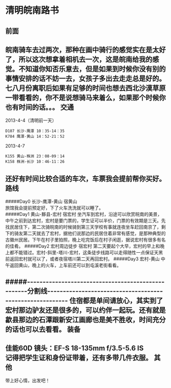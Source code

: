 清明皖南路书
=====
前面
-----
皖南骑车去过两次，那种在画中骑行的感觉实在是太好了，所以这次想拿着相机去一次，这是皖南给我的感觉。不知道你知否乐意去，但是如果到时候你没有别的事情安排的话不妨一去，女孩子多出去走走总是好的。七八月份离职后如果有足够的时间也想去西北沙漠草原一带看看的，你不是说想骑马来着么，如果那个时候你也有时间的话。。。
交通
-----
2013-4-4（清明前一天）

    D107 长沙-鹰潭 10：35-14：35
    K784 鹰潭-黄山 14：52-21：52
2013-4-7

    K155 黄山-株洲 23：08-09：14
    K158 株洲-长沙 10：46-11：26
    
还好有时间比较合适的车次，车票我会提前帮你买好。
路线
-----
#####Day0 长沙-鹰潭-黄山 宿黄山  
旅馆我会提前预定好，下了火车洗洗就可以睡了。  
#####Day1 黄山-黟县-宏村 宿宏村
坐汽车到宏村，沿途可以欣赏皖南的美景，中午之前到达宏村，宏村是要门票的，学生证可以半价，门票的有效期是三天。先找民居住下，第二次骑皖南的时候骑到第三天学校有事就连夜坐车赶回南京了，剩下的骑友第二天就去了宏村，据他们说那边的民居住着非常有感觉，是那种典型的古徽州民居。下午在村子里拍照，晚上吃完饭后在村子闲逛，据说宏村有很多有名的佳肴。
#####Day2 宏村周边徒步 宿宏村
第二天要起个大早，宏村的早上和晚上都不能错过。宏村-斜里-塔川-宏村，这条徒步线路可以走得随性一点保证天黑前返回宏村就可以了，或者夜宿塔川第二天再回宏村。
#####Day3 宏村-黄山
中午返回黄山，晚上的火车，上车前还可以到屯溪老街看看。  

#####---------------------------------------------------分割线---------------------------------------------------------
住宿都是单间请放心，其实到了宏村那边驴友还是很多的，可以约伴一起玩。还有就是歙县那边的石潭跟新安江画廊也是美不胜收，时间充分的话也可以去看看。
装备
-----
佳能60D 镜头：EF-S 18-135mm f/3.5-5.6 IS  
记得把学生证和身份证带着，还有多带几件衣服。
其他
-----
带上好心情，出发吧！
